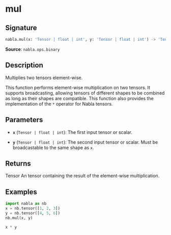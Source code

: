 # mul

## Signature

```python
nabla.mul(x: 'Tensor | float | int', y: 'Tensor | float | int') -> 'Tensor'
```

**Source**: `nabla.ops.binary`

## Description

Multiplies two tensors element-wise.

This function performs element-wise multiplication on two tensors. It
supports broadcasting, allowing tensors of different shapes to be combined
as long as their shapes are compatible. This function also provides the
implementation of the `*` operator for Nabla tensors.

## Parameters

- **`x`** (`Tensor | float | int`): The first input tensor or scalar.

- **`y`** (`Tensor | float | int`): The second input tensor or scalar. Must be broadcastable to the same shape as `x`.

## Returns

Tensor
    An tensor containing the result of the element-wise multiplication.

## Examples

```python
import nabla as nb
x = nb.tensor([1, 2, 3])
y = nb.tensor([4, 5, 6])
nb.mul(x, y)
```

```python
x * y
```
